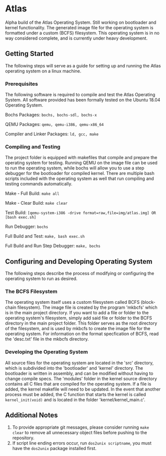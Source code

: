 # Atlas
Alpha build of the Atlas Operating System. Still working on bootloader and kernel functionality. The generated image file for the operating system is formatted under a custom (BCFS) filesystem. This operating system is in no way considered complete, and is currently under heavy development.

## Getting Started
The following steps will serve as a guide for setting up and running the Atlas operating system on a linux machine.

### Prerequisites
The following software is required to compile and test the Atlas Operating System. All software provided has been formally tested on the Ubuntu 18.04 Operating System.

Bochs Packages:
```bochs, bochs-sdl, bochs-x```

QEMU Packages:
```qemu, qemu-i386, qemu-x86_64```

Compiler and Linker Packages:
```ld, gcc, make```

### Compiling and Testing
The project folder is equipped with makefiles that compile and prepare the operating system for testing. Running QEMU on the image file can be used to run the operating system, while bochs will allow you to use a step debugger for the bootloader for compiled kernel. There are multiple bash scripts included with the operating system as well that run compiling and testing commands automatically.

Make - Full Build:
```make all```

Make - Clear Build:
```make clear```

Test Build:
```[qemu-system-i386 -drive format=raw,file=img/atlas.img] OR [bash exec.sh]```

Run Debugger:
```bochs```

Full Build and Test:
```make, bash exec.sh```

Full Build and Run Step Debugger:
```make, bochs```

## Configuring and Developing Operating System
The following steps describe the process of modifying or configuring the operating system to run as desired.

### The BCFS Filesystem
The operating system itself uses a custom filesystem called BCFS (block-chain filesystem). The image file is created by the program 'mkbcfs' which is in the main project directory. If you want to add a file or folder to the operating system's filesystem, simply add said file or folder to the BCFS directory in the main project folder. This folder serves as the root directory of the filesystem, and is used by mkbcfs to create the image file for the operating system. For information on the format specfication of BCFS, read the 'desc.txt' file in the mkbcfs directory.

### Developing the Operating System
All source files for the operating system are located in the 'src' directory, which is subdivided into the 'bootloader' and 'kernel' directory. The bootloader is written in assembly, and can be modified without having to change compile specs. The 'modules' folder in the kernel source directory contains all C files that are compiled for the operating system. If a file is added, the kernel makefile will need to be updated. In the event that another process must be added, the C function that starts the kernel is called `kernel_init(void)` and is located in the folder 'kernel/kernel_main.c'.

## Additional Notes
1. To provide appropriate git messages, please consider running `make clear` to remove all unnecessary object files before pushing to the repository.
2. If script line ending errors occur, run `dos2unix scriptname`, you must have the `dos2unix` package installed first.
